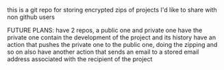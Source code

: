 this is a git repo for storing encrypted zips of projects I'd like to share
with non github users


FUTURE PLANS:
have 2 repos, a public one and private one
have the private one contain the development of the project and its history
have an action that pushes the private one to the public one, doing the zipping and so on
also have another action that sends an email to a stored email address associated with
the recipient of the project




